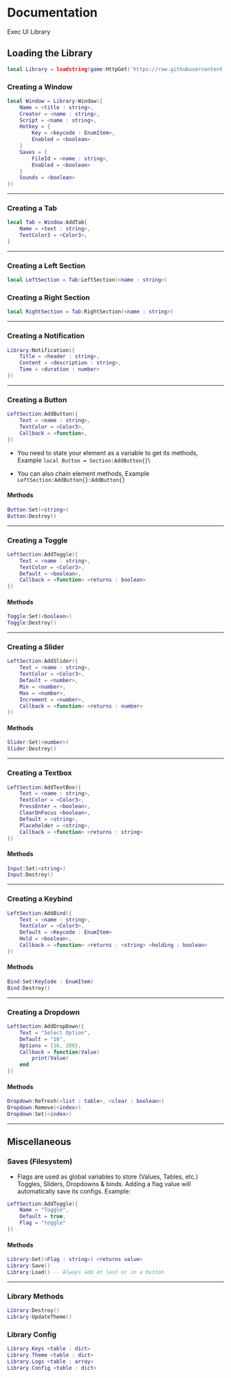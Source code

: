# Documentation

Exec UI Library

## Loading the Library

```lua
local Library = loadstring(game:HttpGet('https://raw.githubusercontent.com/Player788/Exec-UI-Library/main/src.lua'))()
```

### Creating a Window

```lua
local Window = Library:Window({
	Name = <title : string>, 
	Creator = <name : string>,
	Script = <name : string>,
	Hotkey = {
		Key = <keycode : EnumItem>, 
		Enabled = <boolean>
	}
	Saves = {
		FileId = <name : string>,
		Enabled = <boolean>
	}
	Sounds = <boolean>
})
```

***

### Creating a Tab

```lua
local Tab = Window:AddTab{
	Name = <text : string>,
	TextColor3 = <Color3>,
}
```

***

### Creating a Left Section

```lua
local LeftSection = Tab:LeftSection(<name : string>)
```

### Creating a Right Section

```lua
local RightSection = Tab:RightSection(<name : string>)
```

***

### Creating a Notification

```lua
Library:Notification({
	Title = <header : string>,
	Content = <description : string>,
	Time = <duration : number>
})
```

***

### Creating a Button

```lua
LeftSection:AddButton({
	Text = <name : string>,
	TextColor = <Color3>,
	Callback = <function>,
})
```

* You need to state your element as a variable to get its methods, Example `local Button = Section:AddButton{}`\

* You can also chain element methods, Example `LeftSection:AddButton{}:AddButton{}`

#### Methods

```lua
Button:Set(<string>)
Button:Destroy()
```

***

### Creating a Toggle

```lua
LeftSection:AddToggle({
	Text = <name : string>,
	TextColor = <Color3>,
	Default = <boolean>,
	Callback = <function> <returns : boolean>
})
```

#### Methods

```lua
Toggle:Set(<boolean>)
Toggle:Destroy()
```

***

### Creating a Slider

```lua
LeftSection:AddSlider({
	Text = <name : string>,
	TextColor = <Color3>,
	Default = <number>,
	Min = <number>,
	Max = <number>,
	Increment = <number>,
	Callback = <function> <returns : number>
})
```

#### Methods

```lua
Slider:Set(<number>)
Slider:Destroy()
```

***

### Creating a Textbox

```lua
LeftSection:AddTextBox({
	Text = <name : string>,
	TextColor = <Color3>,
	PressEnter = <boolean>,
	ClearOnFocus <boolean>,
	Default = <string>,
	Placeholder = <string>,
	Callback = <function> <returns : string>
})

```

#### Methods

```lua
Input:Set(<string>)
Input:Destroy()
```

***

### Creating a Keybind

```lua
LeftSection:AddBind({
	Text = <name : string>,
	TextColor = <Color3>,
	Default = <Keycode : EnumItem>
	Hold = <boolean>,
	Callback = <function> <returns : <string> <holding : boolean>
})
```

#### Methods

```lua
Bind:Set(KeyCode : EnumItem)
Bind:Destroy()
```

***

### Creating a Dropdown

```lua
LeftSection:AddDropDown({
	Text = "Select Option",
	Default = "16",
	Options = {16, 200},
	Callback = function(Value)
		print(Value)
	end
})
```

#### Methods

```lua
Dropdown:Refresh(<list : table>, <clear : boolean>)
Dropdown:Remove(<index>)
Dropdown:Set(<index>)
```

***

## Miscellaneous

### Saves (Filesystem)

* Flags are used as global variables to store (Values, Tables, etc.) Toggles, Sliders, Dropdowns & binds. Adding a flag value will automatically save its configs. Example:

```lua
LeftSection:AddToggle({
    Name = "Toggle",
    Default = true,
    Flag = "toggle"
})
```

#### Methods

```lua
Library:Get(<Flag : string>) <returns value>
Library:Save()
Library:Load() -- Always add at last or in a button
```

***

### Library Methods

```lua
Library:Destroy()
Library:UpdateTheme()
```

### Library Config

```lua
Library.Keys <table : dict>
Library.Theme <table : dict>
Library.Logs <table : array>
Library.Config <table : dict>
```
